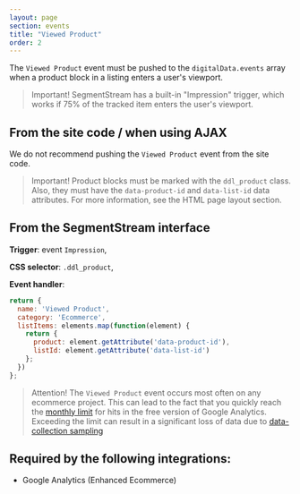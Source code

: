 ```yaml
---
layout: page
section: events
title: "Viewed Product"
order: 2
---
```

The `Viewed Product` event must be pushed to the `digitalData.events` array when a product block in a listing enters a user's viewport.
>Important! SegmentStream has a built-in "Impression" trigger, which works if 75% of the tracked item enters the user's viewport.

## From the site code / when using AJAX
We do not recommend pushing the `Viewed Product` event from the site code.

>Important! Product blocks must be marked with the `ddl_product` class. Also, they must have the `data-product-id` and `data-list-id` data attributes. For more information, see the HTML page layout section.

## From the SegmentStream interface
**Trigger**: event `Impression`,

**CSS selector**: `.ddl_product`,

**Event handler**:

```javascript
return {
  name: 'Viewed Product',
  category: 'Ecommerce',
  listItems: elements.map(function(element) {
    return {
      product: element.getAttribute('data-product-id'),
      listId: element.getAttribute('data-list-id')
    };
  })
};
```
>Attention! The `Viewed Product` event occurs most often on any ecommerce project. This can lead to the fact that you quickly reach the [monthly limit](https://developers.google.com/analytics/devguides/collection/ios/v3/limits-quotas?hl=en) for hits in the free version of Google Analytics. Exceeding the limit can result in a significant loss of data due to [data-collection sampling](https://support.google.com/analytics/answer/7367018?hl=en&ref_topic=2601030)

## Required by the following integrations:
* Google Analytics (Enhanced Ecommerce)
